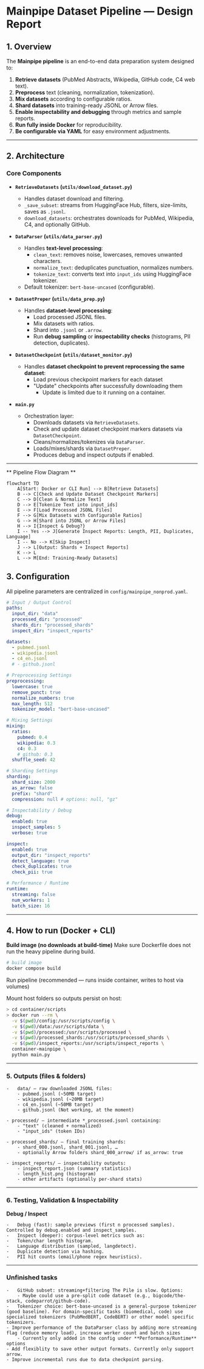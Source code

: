 # Mainpipe Dataset Pipeline — Design Report

## 1. Overview
The **Mainpipe pipeline** is an end-to-end data preparation system designed to:

1. **Retrieve datasets** (PubMed Abstracts, Wikipedia, GitHub code, C4 web text).  
2. **Preprocess** text (cleaning, normalization, tokenization).  
3. **Mix datasets** according to configurable ratios.  
4. **Shard datasets** into training-ready JSONL or Arrow files.  
5. **Enable inspectability and debugging** through metrics and sample reports.  
6. **Run fully inside Docker** for reproducibility.  
7. **Be configurable via YAML** for easy environment adjustments.

---

## 2. Architecture

### Core Components

- **`RetrieveDatasets` (`utils/download_dataset.py`)**  
  - Handles dataset download and filtering.  
  - `_save_subset`: streams from HuggingFace Hub, filters, size-limits, saves as `.jsonl`.  
  - `download_datasets`: orchestrates downloads for PubMed, Wikipedia, C4, and optionally GitHub.  

- **`DataParser` (`utils/data_parser.py`)**  
  - Handles **text-level processing**:  
    - `clean_text`: removes noise, lowercases, removes unwanted characters.  
    - `normalize_text`: deduplicates punctuation, normalizes numbers.  
    - `tokenize_text`: converts text into `input_ids` using HuggingFace tokenizer.  
  - Default tokenizer: `bert-base-uncased` (configurable).

- **`DatasetPreper` (`utils/data_prep.py`)**  
  - Handles **dataset-level processing**:  
    - Load processed JSONL files.  
    - Mix datasets with ratios.  
    - Shard into `.jsonl` or `.arrow`.  
    - Run **debug sampling** or **inspectability checks** (histograms, PII detection, duplicates).

- **`DatasetCheckpoint` (`utils/dataset_monitor.py`)**  
  - Handles **dataset checkpoint to prevent reprocessing the same dataset**:  
    - Load previous checkpoint markers for each dataset
    - "Update" checkpoints after successfully downloading them
        - Update is limited due to it running on a container.

- **`main.py`**  
  - Orchestration layer:  
    - Downloads datasets via `RetrieveDatasets`.  
    - Check and update dataset checkpoint markers datasets via `DatasetCheckpoint`.  
    - Cleans/normalizes/tokenizes via `DataParser`.  
    - Loads/mixes/shards via `DatasetPreper`.  
    - Produces debug and inspect outputs if enabled.  

---
** Pipeline Flow Diagram **
```mermaid
flowchart TD
    A[Start: Docker or CLI Run] --> B[Retrieve Datasets]
    B --> C[Check and Update Dataset Checkpoint Markers]
    C --> D[Clean & Normalize Text]
    D --> E[Tokenize Text into input_ids]
    E --> F[Load Processed JSONL Files]
    F --> G[Mix Datasets with Configurable Ratios]
    G --> H[Shard into JSONL or Arrow Files]
    H --> I{Inspect & Debug?}
    I -- Yes --> J[Generate Inspect Reports: Length, PII, Duplicates, Language]
    I -- No --> K[Skip Inspect]
    J --> L[Output: Shards + Inspect Reports]
    K --> L
    L --> M[End: Training-Ready Datasets]
```

## 3. Configuration

All pipeline parameters are centralized in `config/mainpipe_nonprod.yaml`.  

```yaml
# Input / Output Control
paths:
  input_dir: "data"
  processed_dir: "processed"
  shards_dir: "processed_shards"
  inspect_dir: "inspect_reports"

datasets:
  - pubmed.jsonl
  - wikipedia.jsonl
  - c4_en.jsonl
  # - github.jsonl

# Preprocessing Settings
preprocessing:
  lowercase: true
  remove_punct: true
  normalize_numbers: true
  max_length: 512
  tokenizer_model: "bert-base-uncased"

# Mixing Settings
mixing:
  ratios:
    pubmed: 0.4
    wikipedia: 0.3
    c4: 0.3
    # github: 0.3
  shuffle_seed: 42

# Sharding Settings
sharding:
  shard_size: 2000
  as_arrow: false
  prefix: "shard"
  compression: null # options: null, "gz"

# Inspectability / Debug
debug:
  enabled: true
  inspect_samples: 5
  verbose: true

inspect:
  enabled: true
  output_dir: "inspect_reports"
  detect_language: true
  check_duplicates: true
  check_pii: true

# Performance / Runtime
runtime:
  streaming: false
  num_workers: 1
  batch_size: 16

```
---

## 4. How to run (Docker + CLI)

**Build image (no downloads at build-time)**
Make sure Dockerfile does not run the heavy pipeline during build.

```bash
# build image
docker compose build

```

Run pipeline (recommended — runs inside container, writes to host via volumes)

Mount host folders so outputs persist on host:

```bash
> cd container/scripts
> docker run --rm \
  -v $(pwd)/config:/usr/scripts/config \
  -v $(pwd)/data:/usr/scripts/data \
  -v $(pwd)/processed:/usr/scripts/processed \
  -v $(pwd)/processed_shards:/usr/scripts/processed_shards \
  -v $(pwd)/inspect_reports:/usr/scripts/inspect_reports \
  container-mainpipe \
  python main.py
```
---

### 5. Outputs (files & folders)

	-	data/ — raw downloaded JSONL files:
	    - pubmed.jsonl (~50MB target)
	    - wikipedia.jsonl (~20MB target)
	    - c4_en.jsonl (~50MB target)
	    - github.jsonl (Not working, at the moment)

    - processed/ — intermediate *_processed.jsonl containing:
	    - "text" (cleaned + normalized)
	    - "input_ids" (token IDs)

    - processed_shards/ — final training shards:
	    - shard_000.jsonl, shard_001.jsonl, …
	    - optionally Arrow folders shard_000_arrow/ if as_arrow: true
    
    - inspect_reports/ — inspectability outputs:
	    - inspect_report.json (summary statistics)
	    - length_hist.png (histogram)
	    - other artifacts (optionally per-shard stats)
---

### 6. Testing, Validation & Inspectability

**Debug / Inspect**

	-	Debug (fast): sample previews (first n processed samples). Controlled by debug.enabled and inspect_samples.
	-	Inspect (deeper): corpus-level metrics such as:
	-	Token/char length histogram.
	-	Language distribution (sampled, langdetect).
	-	Duplicate detection via hashing.
	-	PII hit counts (email/phone regex heuristics).

---

### Unfinished tasks

	-   GitHub subset: streaming+filtering The Pile is slow. Options:
	    - Maybe could use a pre-split code dataset (e.g., bigcode/the-stack, codeparrot/github-code).
	-   Tokenizer choice: bert-base-uncased is a general-purpose tokenizer (good baseline). For domain-specific tasks (biomedical, code) use specialized tokenizers (PubMedBERT, CodeBERT) or other model specific tokenizers.
    - Improve performance of the DataParser class by adding more streaming flag (reduce memory load), increase worker count and batch sizes 
        - Currently only added in the config under **Performance/Runtime** options
    - Add flexiblity to save other output formats. Currently only support arrow.
    - Improve incremental runs due to data checkpoint parsing.